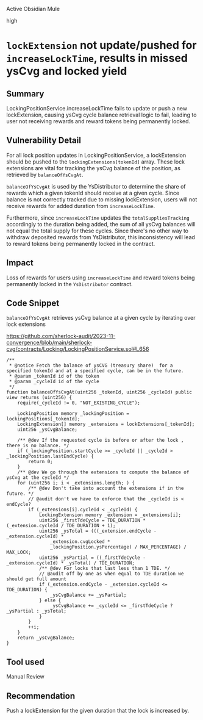 Active Obsidian Mule

high

# `lockExtension` not update/pushed for `increaseLockTime`, results in missed ysCvg and locked yield

## Summary

LockingPositionService.increaseLockTime fails to update or push a new lockExtension, causing ysCvg cycle balance retrieval logic to fail, leading to user not receiving rewards and reward tokens being permanently locked.

## Vulnerability Detail

For all lock position updates in LockingPositionService, a lockExtension should be pushed to the `lockingExtensions[tokenId]` array. These lock extensions are vital for tracking the ysCvg balance of the position, as retrieved by `balanceOfYsCvgAt`. 

`balanceOfYsCvgAt` is used by the YsDistributor to determine the share of rewards which a given tokenId should receive at a given cycle. Since balance is not correctly tracked due to missing lockExtension, users will not receive rewards for added duration from `increaseLockTime`.

Furthermore, since `increaseLockTime` updates the `totalSuppliesTracking` accordingly to the duration being added, the sum of all ysCvg balances will not equal the total supply for these cycles. Since there's no other way to withdraw deposited rewards from YsDistributor, this inconsistency will lead to reward tokens being permanently locked in the contract.

## Impact

Loss of rewards for users using `increaseLockTime` and reward tokens being permanently locked in the `YsDistributor` contract.

## Code Snippet

`balanceOfYsCvgAt` retrieves ysCvg balance at a given cycle by iterating over lock extensions

https://github.com/sherlock-audit/2023-11-convergence/blob/main/sherlock-cvg/contracts/Locking/LockingPositionService.sol#L656
```solidity
/**
 * @notice Fetch the balance of ysCVG (treasury share)  for a specified tokenId and at a specified cycle, can be in the future.
 * @param _tokenId id of the token
 * @param _cycleId id of the cycle
 */
function balanceOfYsCvgAt(uint256 _tokenId, uint256 _cycleId) public view returns (uint256) {
    require(_cycleId != 0, "NOT_EXISTING_CYCLE");

    LockingPosition memory _lockingPosition = lockingPositions[_tokenId];
    LockingExtension[] memory _extensions = lockExtensions[_tokenId];
    uint256 _ysCvgBalance;

    /** @dev If the requested cycle is before or after the lock , there is no balance. */
    if (_lockingPosition.startCycle >= _cycleId || _cycleId > _lockingPosition.lastEndCycle) {
        return 0;
    }
    /** @dev We go through the extensions to compute the balance of ysCvg at the cycleId */
    for (uint256 i; i < _extensions.length; ) {
        /** @dev Don't take into account the extensions if in the future. */
        // @audit don't we have to enforce that the _cycleId is < endCycle?
        if (_extensions[i].cycleId < _cycleId) {
            LockingExtension memory _extension = _extensions[i];
            uint256 _firstTdeCycle = TDE_DURATION * (_extension.cycleId / TDE_DURATION + 1);
            uint256 _ysTotal = (((_extension.endCycle - _extension.cycleId) *
                _extension.cvgLocked *
                _lockingPosition.ysPercentage) / MAX_PERCENTAGE) / MAX_LOCK;
            uint256 _ysPartial = ((_firstTdeCycle - _extension.cycleId) * _ysTotal) / TDE_DURATION;
            /** @dev For locks that last less than 1 TDE. */
            // @audit off by one as when equal to TDE duration we should get full amount
            if (_extension.endCycle - _extension.cycleId <= TDE_DURATION) {
                _ysCvgBalance += _ysPartial;
            } else {
                _ysCvgBalance += _cycleId <= _firstTdeCycle ? _ysPartial : _ysTotal;
            }
        }
        ++i;
    }
    return _ysCvgBalance;
}
```

## Tool used

Manual Review

## Recommendation

Push a lockExtension for the given duration that the lock is increased by.